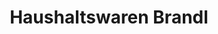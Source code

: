 ---
title: "Haushaltswaren Brandl"
url: /waidhofen-an-der-ybbs/haushaltswaren-brandl/
shop: Haushaltsartikel
---
